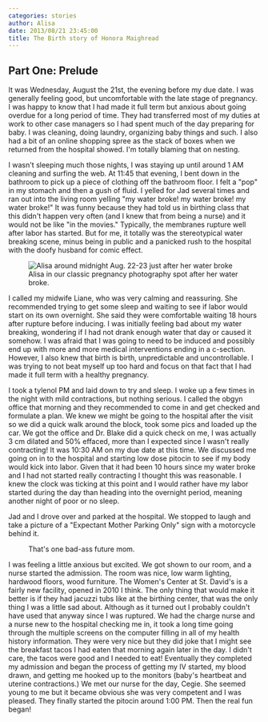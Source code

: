 ```yaml
---
categories: stories 
author: Alisa
date: 2013/08/21 23:45:00
title: The Birth story of Honora Maighread 
---
```


## Part One: Prelude

It was Wednesday, August the 21st, the evening before my due date. I was generally feeling good, but uncomfortable with the late stage of pregnancy. I was happy to know that I had made it full term but anxious about going overdue for a long period of time.  They had transferred most of my duties at work to other case managers so I had spent much of the day preparing for baby. I was cleaning, doing laundry, organizing baby things and such. I also had a bit of an online shopping spree as the stack of boxes when we returned from the hospital showed. I'm totally blaming that on nesting.  

I wasn't sleeping much those nights, I was staying up until around 1 AM cleaning and surfing the web. At 11:45 that evening, I bent down in the bathroom to pick up a piece of clothing off the bathroom floor. I felt a "pop" in my stomach and then a gush of fluid. I yelled for Jad several times and ran out into the living room yelling "my water broke! my water broke! my water broke!"  It was funny because they had told us in birthing class that this didn't happen very often (and I knew that from being a nurse) and it would not be like "in the movies."  Typically, the membranes rupture well after labor has started. But for me, it totally was the stereotypical water breaking scene, minus being in public and a panicked rush to the hospital with the doofy husband for comic effect. 

<figure class="floatleft">
<img src="/img/img_1088_medium.jpg" alt="Alisa around midnight Aug. 22-23 just after her water broke" />
<figcaption class="width300">Alisa in our classic pregnancy photography spot after her water broke.</figcaption>
</figure>

I called my midwife Liane, who was very calming and reassuring. She recommended trying to get some sleep and waiting to see if labor would start on its own overnight. She said they were comfortable waiting 18 hours after rupture before inducing.  I was initially feeling bad about my water breaking, wondering if I had not drank enough water that day or caused it somehow. I was afraid that I was going to need to be induced and possibly end up with more and more medical interventions ending in a c-section. However, I also knew that birth is birth, unpredictable and uncontrollable.  I was trying to not beat myself up too hard and focus on that fact that I had made it full term with a healthy pregnancy.

I took a tylenol PM and laid down to try and sleep. I woke up a few times in the night with mild contractions, but nothing serious. I called the obgyn office that morning and they recommended to come in and get checked and formulate a plan. We knew we might be going to the hospital after the visit so we did a quick walk around the block, took some pics and loaded up the car.  We got the office and Dr. Blake did a quick check on me, I was actually 3 cm dilated and 50% effaced, more than I expected since I wasn't really contracting! It was 10:30 AM on my due date at this time. We discussed me going on in to the hospital and starting low dose pitocin to see if my body would kick into labor. Given that it had been 10 hours since my water broke and I had not started really contracting I thought this was reasonable. I knew the clock was ticking at this point and I would rather have my labor started during the day than heading into the overnight period, meaning another night of poor or no sleep.  

Jad and I drove over and parked at the hospital. We stopped to laugh and take a picture of a "Expectant Mother Parking Only" sign with a motorcycle behind it. 

<figure class="floatright">
<img src="/img/img_1254_1_medium.jpg" alt="" />
<figcaption class="width300">That's one bad-ass future mom.</figcaption>
</figure>

I was feeling a little anxious but excited.  We got shown to our room, and a nurse started the admission. The room was nice, low warm lighting, hardwood floors, wood furniture. The Women's Center at St. David's is a fairly new facility, opened in 2010 I think. The only thing that would make it better is if they had jacuzzi tubs like at the birthing center, that was the only thing I was a little sad about. Although as it turned out I probably couldn't have used that anyway since I was ruptured. We had the charge nurse and a nurse new to the hospital checking me in, it took a long time going through the multiple screens on the computer filling in all of my health history information.  They were very nice but they did joke that I might see the breakfast tacos I had eaten that morning again later in the day. I didn't care, the tacos were good and I needed to eat! Eventually they completed my admission and began the process of getting my IV started, my blood drawn, and getting me hooked up to the monitors (baby's heartbeat and uterine contractions.)  We met our nurse for the day, Cegie. She seemed young to me but it became obvious she was very competent and I was pleased.  They finally started the pitocin around 1:00 PM. Then the real fun began! 
